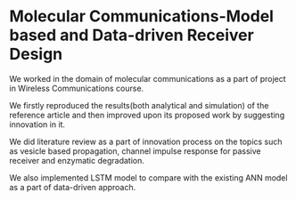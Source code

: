 # Molecular Communications-Model based and Data-driven Receiver Design
We worked in the domain of molecular communications as a part of project in Wireless Communications course.

We firstly reproduced the results(both analytical and simulation) of the reference article and then improved upon its proposed work by suggesting innovation in it.

We did literature review as a part of innovation process on the topics such as vesicle based propagation, channel impulse response for passive receiver and enzymatic degradation.

We also implemented LSTM model to compare with the existing ANN model as a part of data-driven approach.
